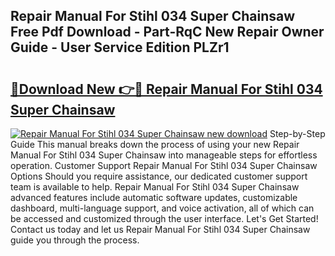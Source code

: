 ## Repair Manual For Stihl 034 Super Chainsaw Free Pdf Download - Part-RqC New Repair Owner Guide - User Service Edition PLZr1

# <h2><a href="http://bc60588.oget.top/?id=Repair+Manual+For+Stihl+034+Super+Chainsaw">🔗Download New 👉🔴 Repair Manual For Stihl 034 Super Chainsaw</a></h2>

[![Repair Manual For Stihl 034 Super Chainsaw new download](https://i.imgur.com/5g1atiW.png)](http://bc60588.oget.top/?id=Repair+Manual+For+Stihl+034+Super+Chainsaw)
Step-by-Step Guide This manual breaks down the process of using your new Repair Manual For Stihl 034 Super Chainsaw into manageable steps for effortless operation. Customer Support Repair Manual For Stihl 034 Super Chainsaw Options Should you require assistance, our dedicated customer support team is available to help. Repair Manual For Stihl 034 Super Chainsaw advanced features include automatic software updates, customizable dashboard, multi-language support, and voice activation, all of which can be accessed and customized through the user interface. Let's Get Started! Contact us today and let us Repair Manual For Stihl 034 Super Chainsaw guide you through the process.
